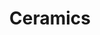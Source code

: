 ---
title: Ceramics
crosslinks:
- Pottery
- AskElectronics
- lotr
- craft
- Antiques
- metalworking
---